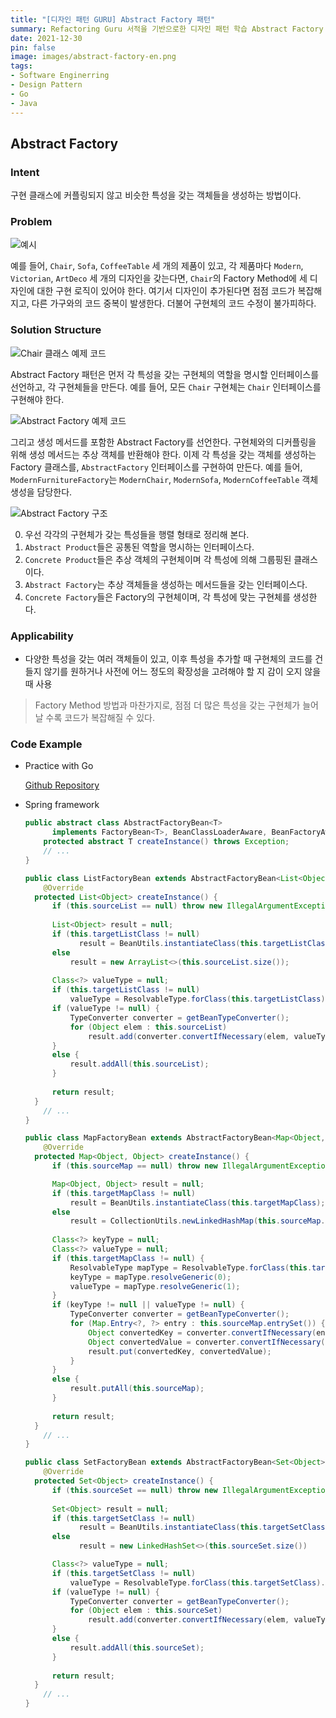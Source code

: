 ```yaml
---
title: "[디자인 패턴 GURU] Abstract Factory 패턴"
summary: Refactoring Guru 서적을 기반으로한 디자인 패턴 학습 Abstract Factory 패턴
date: 2021-12-30
pin: false
image: images/abstract-factory-en.png
tags:
- Software Enginerring
- Design Pattern
- Go
- Java
---
```


## Abstract Factory

### Intent

구현 클래스에 커플링되지 않고 비슷한 특성을 갖는 객체들을 생성하는 방법이다.

### Problem

![예시[^1]](images/abstract-factory-problem-en.png)

예를 들어, `Chair`, `Sofa`, `CoffeeTable` 세 개의 제품이 있고, 각 제품마다 `Modern`, `Victorian`, `ArtDeco` 세 개의 디자인을 갖는다면, `Chair`의 Factory Method에 세 디자인에 대한 구현 로직이 있어야 한다. 여기서 디자인이 추가된다면 점점 코드가 복잡해지고, 다른 가구와의 코드 중복이 발생한다. 더불어 구현체의 코드 수정이 불가피하다.

### Solution Structure

![Chair 클래스 예제 코드[^1]](images/abstract-factory-solution1.png)

Abstract Factory 패턴은 먼저 각 특성을 갖는 구현체의 역할을 명시할 인터페이스를 선언하고, 각 구현체들을 만든다. 예를 들어, 모든 `Chair` 구현체는 `Chair` 인터페이스를 구현해야 한다.

![Abstract Factory 예제 코드[^1]](images/abstract-factory-solution2.png)

그리고 생성 메서드를 포함한 Abstract Factory를 선언한다. 구현체와의 디커플링을 위해 생성 메서드는 추상 객체를 반환해야 한다. 이제 각 특성을 갖는 객체를 생성하는 Factory 클래스를, `AbstractFactory` 인터페이스를 구현하여 만든다. 예를 들어, `ModernFurnitureFactory`는 `ModernChair`, `ModernSofa`, `ModernCoffeeTable` 객체 생성을 담당한다.

![Abstract Factory 구조[^1]](images/abstract-factory-structure.png)

0. 우선 각각의 구현체가 갖는 특성들을 행렬 형태로 정리해 본다.
1. `Abstract Product`들은 공통된 역할을 명시하는 인터페이스다.
2. `Concrete Product`들은 추상 객체의 구현체이며 각 특성에 의해 그룹핑된 클래스이다.
3. `Abstract Factory`는 추상 객체들을 생성하는 메서드들을 갖는 인터페이스다.
4. `Concrete Factory`들은 Factory의 구현체이며, 각 특성에 맞는 구현체를 생성한다.

### Applicability

- 다양한 특성을 갖는 여러 객체들이 있고, 이후 특성을 추가할 때 구현체의 코드를 건들지 않기를 원하거나 사전에 어느 정도의 확장성을 고려해야 할 지 감이 오지 않을 때 사용

> Factory Method 방법과 마찬가지로, 점점 더 많은 특성을 갖는 구현체가 늘어날 수록 코드가 복잡해질 수 있다.

### Code Example

- Practice with Go

  [Github Repository](https://github.com/joonparkhere/records/tree/main/design-pattern/project/hello-creational-pattern/abstract-factory)

- Spring framework

  ```java
  public abstract class AbstractFactoryBean<T>
  		implements FactoryBean<T>, BeanClassLoaderAware, BeanFactoryAware, InitializingBean, DisposableBean {
      protected abstract T createInstance() throws Exception;
      // ...
  }
  ```
  
  ```java
  public class ListFactoryBean extends AbstractFactoryBean<List<Object>> {
      @Override
  	protected List<Object> createInstance() {
  		if (this.sourceList == null) throw new IllegalArgumentException("'sourceList' is required");
          
  		List<Object> result = null;
  		if (this.targetListClass != null) 
              result = BeanUtils.instantiateClass(this.targetListClass);
  		else 
  			result = new ArrayList<>(this.sourceList.size());
          
  		Class<?> valueType = null;
  		if (this.targetListClass != null)
  			valueType = ResolvableType.forClass(this.targetListClass).asCollection().resolveGeneric();
  		if (valueType != null) {
  			TypeConverter converter = getBeanTypeConverter();
  			for (Object elem : this.sourceList)
  				result.add(converter.convertIfNecessary(elem, valueType));
  		}
  		else {
  			result.addAll(this.sourceList);
  		}
          
  		return result;
  	}
      // ...
  }
  ```
  
  ```java
  public class MapFactoryBean extends AbstractFactoryBean<Map<Object, Object>> {
      @Override
  	protected Map<Object, Object> createInstance() {
  		if (this.sourceMap == null) throw new IllegalArgumentException("'sourceMap' is required");
  
  		Map<Object, Object> result = null;
  		if (this.targetMapClass != null)
  			result = BeanUtils.instantiateClass(this.targetMapClass);
  		else
  			result = CollectionUtils.newLinkedHashMap(this.sourceMap.size());
          
  		Class<?> keyType = null;
  		Class<?> valueType = null;
  		if (this.targetMapClass != null) {
  			ResolvableType mapType = ResolvableType.forClass(this.targetMapClass).asMap();
  			keyType = mapType.resolveGeneric(0);
  			valueType = mapType.resolveGeneric(1);
  		}
  		if (keyType != null || valueType != null) {
  			TypeConverter converter = getBeanTypeConverter();
  			for (Map.Entry<?, ?> entry : this.sourceMap.entrySet()) {
  				Object convertedKey = converter.convertIfNecessary(entry.getKey(), keyType);
  				Object convertedValue = converter.convertIfNecessary(entry.getValue(), valueType);
  				result.put(convertedKey, convertedValue);
  			}
  		}
  		else {
  			result.putAll(this.sourceMap);
  		}
          
  		return result;
  	}
      // ...
  }
  ```
  
  ```java
  public class SetFactoryBean extends AbstractFactoryBean<Set<Object>> {
      @Override
  	protected Set<Object> createInstance() {
  		if (this.sourceSet == null) throw new IllegalArgumentException("'sourceSet' is required");
          
  		Set<Object> result = null;
  		if (this.targetSetClass != null) 
              result = BeanUtils.instantiateClass(this.targetSetClass);
  		else 
              result = new LinkedHashSet<>(this.sourceSet.size())
  
  		Class<?> valueType = null;
  		if (this.targetSetClass != null)
  			valueType = ResolvableType.forClass(this.targetSetClass).asCollection().resolveGeneric();
  		if (valueType != null) {
  			TypeConverter converter = getBeanTypeConverter();
  			for (Object elem : this.sourceSet)
  				result.add(converter.convertIfNecessary(elem, valueType));
  		}
  		else {
  			result.addAll(this.sourceSet);
  		}
          
  		return result;
  	}
      // ...
  }
  ```

[^1]: [Abstarct Factory Origin](https://refactoring.guru/design-patterns/abstract-factory)
